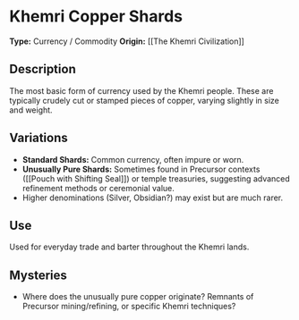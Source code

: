 # Khemri Copper Shards

**Type:** Currency / Commodity
**Origin:** [[The Khemri Civilization]]

## Description
The most basic form of currency used by the Khemri people. These are typically crudely cut or stamped pieces of copper, varying slightly in size and weight.

## Variations
*   **Standard Shards:** Common currency, often impure or worn.
*   **Unusually Pure Shards:** Sometimes found in Precursor contexts ([[Pouch with Shifting Seal]]) or temple treasuries, suggesting advanced refinement methods or ceremonial value.
*   Higher denominations (Silver, Obsidian?) may exist but are much rarer.

## Use
Used for everyday trade and barter throughout the Khemri lands.

## Mysteries
*   Where does the unusually pure copper originate? Remnants of Precursor mining/refining, or specific Khemri techniques? 